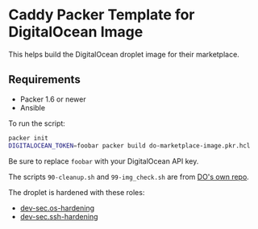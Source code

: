 Caddy Packer Template for DigitalOcean Image
============================================

This helps build the DigitalOcean droplet image for their marketplace.

## Requirements

- Packer 1.6 or newer
- Ansible

To run the script:

```bash
packer init
DIGITALOCEAN_TOKEN=foobar packer build do-marketplace-image.pkr.hcl
```

Be sure to replace `foobar` with your DigitalOcean API key.

The scripts `90-cleanup.sh` and `99-img_check.sh` are from [DO's own repo](https://github.com/digitalocean/marketplace-partners/tree/master/scripts).

The droplet is hardened with these roles:

- [dev-sec.os-hardening](https://github.com/dev-sec/ansible-os-hardening)
- [dev-sec.ssh-hardening](https://github.com/dev-sec/ansible-ssh-hardening)
